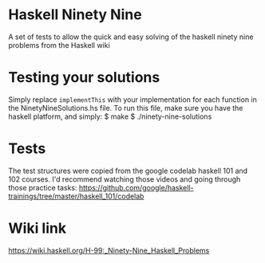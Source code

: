 # Haskell Ninety Nine
A set of tests to allow the quick and easy solving of the haskell ninety nine problems from the Haskell wiki

# Testing your solutions
Simply replace `implementThis` with your implementation for each function in the NinetyNineSolutions.hs file.
To run this file, make sure you have the haskell platform, and simply:
$ make
$ ./ninety-nine-solutions

# Tests
The test structures were copied from the google codelab haskell 101 and 102 courses. I'd recommend watching those videos and going through those practice tasks:
https://github.com/google/haskell-trainings/tree/master/haskell_101/codelab

# Wiki link
https://wiki.haskell.org/H-99:_Ninety-Nine_Haskell_Problems
